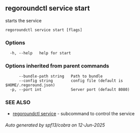 ## regoroundctl service start

starts the service

```
regoroundctl service start [flags]
```

### Options

```
  -h, --help   help for start
```

### Options inherited from parent commands

```
      --bundle-path string   Path to bundle
      --config string        config file (default is $HOME/.regoround.json)
  -p, --port int             Server port (default 8080)
```

### SEE ALSO

* [regoroundctl service](regoroundctl_service.md)	 - subcommand to control the service

###### Auto generated by spf13/cobra on 12-Jun-2025
